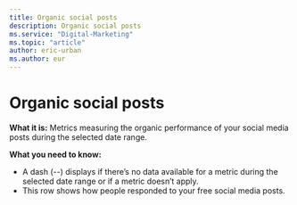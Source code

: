 ```yaml
---
title: Organic social posts
description: Organic social posts
ms.service: "Digital-Marketing"
ms.topic: "article"
author: eric-urban
ms.author: eur
---
```


# Organic social posts

**What it is:**  Metrics measuring the organic performance of your social media posts during the selected date range.

**What you need to know:**
- A dash (--) displays if there’s no data available for a metric during the selected date range or if a metric doesn’t apply.
- This row shows how people responded to your free social media posts.


